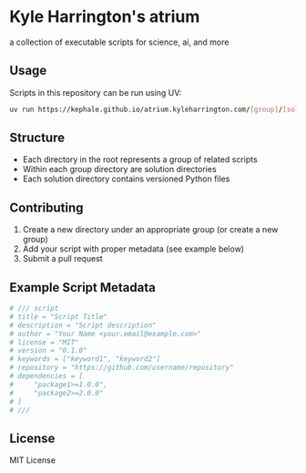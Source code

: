 # Kyle Harrington's atrium

a collection of executable scripts for science, ai, and more

## Usage

Scripts in this repository can be run using UV:

```bash
uv run https://kephale.github.io/atrium.kyleharrington.com/[group]/[solution]/[version].py
```

## Structure

- Each directory in the root represents a group of related scripts
- Within each group directory are solution directories
- Each solution directory contains versioned Python files

## Contributing

1. Create a new directory under an appropriate group (or create a new group)
2. Add your script with proper metadata (see example below)
3. Submit a pull request

## Example Script Metadata

```python
# /// script
# title = "Script Title"
# description = "Script description"
# author = "Your Name <your.email@example.com>"
# license = "MIT"
# version = "0.1.0"
# keywords = ["keyword1", "keyword2"]
# repository = "https://github.com/username/repository"
# dependencies = [
#     "package1>=1.0.0",
#     "package2>=2.0.0"
# ]
# ///
```

## License

MIT License